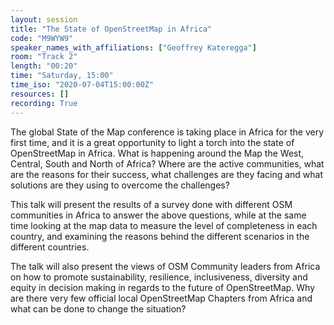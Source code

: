 ```yaml
---
layout: session
title: "The State of OpenStreetMap in Africa"
code: "M9WYW9"
speaker_names_with_affiliations: ["Geoffrey Kateregga"]
room: "Track 2"
length: "00:20"
time: "Saturday, 15:00"
time_iso: "2020-07-04T15:00:00Z"
resources: []
recording: True
---
```

The global State of the Map conference is taking place in Africa for the very first time, and it is a great opportunity to light a torch into the state of OpenStreetMap in Africa. What is happening around the Map the West, Central, South and North of Africa? Where are the active communities, what are the reasons for their success, what challenges are they facing and what solutions are they using to overcome the challenges? 
 
This talk will present the results of a survey done with different OSM communities in Africa to answer the above questions, while at the same time looking at the map data to measure the level of completeness in each country, and examining the reasons behind the different scenarios in the different countries. 
 
The talk will also present the views of OSM Community leaders from Africa on how to promote sustainability, resilience, inclusiveness, diversity and equity in decision making in regards to the future of OpenStreetMap. Why are there very few official local OpenStreetMap Chapters from Africa and what can be done to change the situation?
